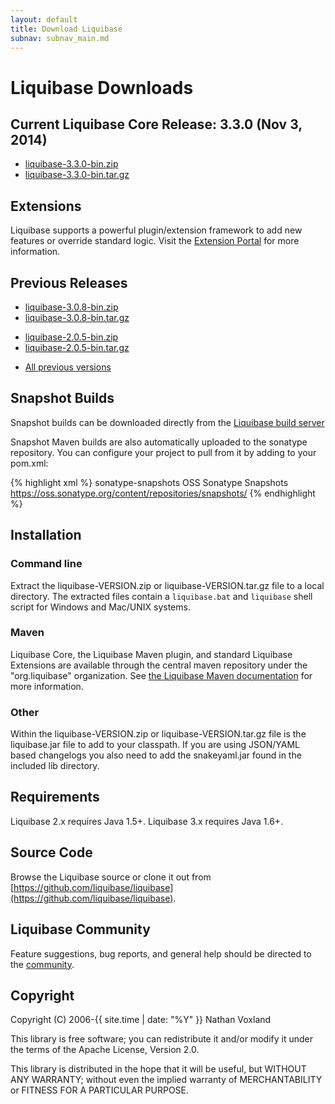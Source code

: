 ```yaml
---
layout: default
title: Download Liquibase
subnav: subnav_main.md
---
```


# Liquibase Downloads #

## Current Liquibase Core Release: 3.3.0 (Nov 3, 2014) ##

<ul>
<li><a href="http://sourceforge.net/projects/liquibase/files/Liquibase%20Core/liquibase-3.3.0-bin.zip/download" onclick="trackOutboundLink(this, 'Download 3.3.0', 'sourceforge.net'); return false;">liquibase-3.3.0-bin.zip</a></li>
<li><a href="http://sourceforge.net/projects/liquibase/files/Liquibase%20Core/liquibase-3.3.0-bin.tar.gz/download" onclick="trackOutboundLink(this, 'Download 3.3.0', 'sourceforge.net'); return false;">liquibase-3.3.0-bin.tar.gz</a></li>
</ul>

## Extensions ##

Liquibase supports a powerful plugin/extension framework to add new features or override standard logic. Visit the [Extension Portal](http://www.liquibase.org/extensions) for more information.

## Previous Releases ##

<ul>
<li><a href="http://sourceforge.net/projects/liquibase/files/Liquibase%20Core/liquibase-3.0.8-bin.zip/download" onclick="trackOutboundLink(this, 'Download 3.0.8', 'sourceforge.net'); return false;">liquibase-3.0.8-bin.zip</a></li>
<li><a href="http://sourceforge.net/projects/liquibase/files/Liquibase%20Core/liquibase-3.0.8-bin.tar.gz/download" onclick="trackOutboundLink(this, 'Download 3.0.8', 'sourceforge.net'); return false;">liquibase-3.0.8-bin.tar.gz</a></li>
</ul>
<ul>
<li><a href="http://sourceforge.net/projects/liquibase/files/Liquibase%20Core/liquibase-2.0.5-bin.zip/download" onclick="trackOutboundLink(this, 'Download 2.0.5', 'sourceforge.net'); return false;">liquibase-2.0.5-bin.zip</a></li>
<li><a href="http://sourceforge.net/projects/liquibase/files/Liquibase%20Core/liquibase-2.0.5-bin.tar.gz/download" onclick="trackOutboundLink(this, 'Download 2.0.5', 'sourceforge.net'); return false;">liquibase-2.0.5-bin.tar.gz</a></li>
</ul>
<ul>
<li><a href="https://sourceforge.net/projects/liquibase/files/Liquibase%20Core/">All previous versions</a></li>
</ul>

## Snapshot Builds ##

Snapshot builds can be downloaded directly from the <a href="https://liquibase.jira.com/builds/browse/CORE-LB" onclick="trackOutboundLink(this, 'Download Snapshot', 'liquibase.jira.com'); return false;">Liquibase build server</a>
 
Snapshot Maven builds are also automatically uploaded to the sonatype repository. You can configure your project to pull from it by adding to your pom.xml:
  
{% highlight xml %}
<repositories>
    <repository>
        <id>sonatype-snapshots</id>
        <name>OSS Sonatype Snapshots</name>
        <url>https://oss.sonatype.org/content/repositories/snapshots/</url>
    </repository>
</repositories>
{% endhighlight %}

## Installation ##

### Command line ###

Extract the liquibase-VERSION.zip or liquibase-VERSION.tar.gz file to a local directory. The extracted files contain a `liquibase.bat` and `liquibase` shell script for Windows and Mac/UNIX systems.

### Maven ###

Liquibase Core, the Liquibase Maven plugin, and standard Liquibase Extensions are available through the central maven repository under the "org.liquibase" organization. See <a href="../documentation/maven/index.html">the Liquibase Maven documentation</a> for more information.

### Other ### 

Within the liquibase-VERSION.zip or liquibase-VERSION.tar.gz file is the liquibase.jar file to add to your classpath. If you are using JSON/YAML based changelogs you also need to add the snakeyaml.jar found in the included lib directory.

## Requirements ##

Liquibase 2.x requires Java 1.5+. Liquibase 3.x requires Java 1.6+.

## Source Code ##

Browse the Liquibase source or clone it out from [https://github.com/liquibase/liquibase](https://github.com/liquibase/liquibase).

## Liquibase Community ##

Feature suggestions, bug reports, and general help should be directed to the [community](../community/index.html).

## Copyright ##
Copyright (C) 2006-{{ site.time | date: "%Y" }}  Nathan Voxland

This library is free software; you can redistribute it and/or modify it under the terms of the Apache License, Version 2.0.

This library is distributed in the hope that it will be useful, but WITHOUT ANY WARRANTY; without even the implied warranty of MERCHANTABILITY or FITNESS FOR A PARTICULAR PURPOSE.